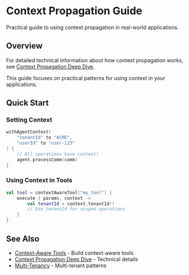 # Context Propagation Guide

Practical guide to using context propagation in real-world applications.

## Overview

For detailed technical information about how context propagation works, see [Context Propagation Deep Dive](../advanced/context-propagation.md).

This guide focuses on practical patterns for using context in your applications.

## Quick Start

### Setting Context

```kotlin
withAgentContext(
    "tenantId" to "ACME",
    "userId" to "user-123"
) {
    // All operations have context!
    agent.processComm(comm)
}
```

### Using Context in Tools

```kotlin
val tool = contextAwareTool("my_tool") {
    execute { params, context ->
        val tenantId = context.tenantId!!
        // Use tenantId for scoped operations
    }
}
```

## See Also

- [Context-Aware Tools](../dsl-guide/context-aware-tools.md) - Build context-aware tools
- [Context Propagation Deep Dive](../advanced/context-propagation.md) - Technical details
- [Multi-Tenancy](../security/multi-tenancy.md) - Multi-tenant patterns
